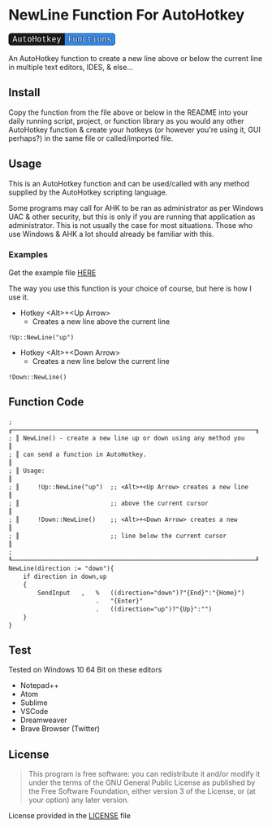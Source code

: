 # NewLine Function For AutoHotkey

![AutoHotkey Functions](./images/newline_buttons_A.png)

An AutoHotkey function to create a new line above or below the current line in multiple text editors, IDES, &amp; else...

## Install

Copy the function from the file above or below in the README into your daily running script, project, or function library as you would any other AutoHotkey function &amp; create your hotkeys (or however you're using it, GUI perhaps?) in the same file or called/imported file.

## Usage

This is an AutoHotkey function and can be used/called with any method supplied by the AutoHotkey scripting language.

Some programs may call for AHK to be ran as administrator as per Windows UAC &amp; other security, but this is only if you are running that application as administrator. This is not usually the case for most situations. Those who use Windows &amp; AHK a lot should already be familiar with this.

### Examples

Get the example file [HERE](./NewLine_Example.ahk)

The way you use this function is your choice of course, but here is how I use it.

- Hotkey \<Alt\>+\<Up Arrow\>
  - Creates a new line above the current line
  
```AutoHotkey
!Up::NewLine("up")
```

- Hotkey \<Alt\>+\<Down Arrow\>
  - Creates a new line below the current line
  
```AutoHotkey
!Down::NewLine()
```

## Function Code

```AutoHotkey
; ╓───────────────────────────────────────────────────────────────────╖
; ║ NewLine() - create a new line up or down using any method you     ║
; ║ can send a function in AutoHotkey.                                ║
; ║ Usage:                                                            ║
; ║     !Up::NewLine("up")  ;; <Alt>+<Up Arrow> creates a new line    ║
; ║                         ;; above the current cursor               ║
; ║     !Down::NewLine()    ;; <Alt>+<Down Arrow> creates a new       ║
; ║                         ;; line below the current cursor          ║
; ╙───────────────────────────────────────────────────────────────────╜
NewLine(direction := "down"){
	if direction in down,up
	{
		SendInput	,	%	((direction="down")?"{End}":"{Home}")
						.	"{Enter}"
						.	((direction="up")?"{Up}":"")
	}
}
```

## Test

Tested on Windows 10 64 Bit on these editors

- Notepad++
- Atom
- Sublime
- VSCode
- Dreamweaver
- Brave Browser (Twitter)

## License

>This program is free software: you can redistribute it and/or modify
it under the terms of the GNU General Public License as published by
the Free Software Foundation, either version 3 of the License, or
(at your option) any later version.

License provided in the [LICENSE](./LICENSE) file
